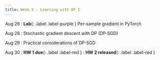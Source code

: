 ```yaml
---
title: Week 5 - Learning with DP I
---
```


Aug 26
: **Lab**{: .label .label-purple }
    Per-sample gradient in PyTorch

Aug 28
: Stochastic gradient descent with DP (DP-SGD)


Aug 29
: Practical considerations of DP-SGD

Aug 30
: **HW 1 due**{: .label .label-red }
: **HW 2 released**{: .label .label-red }
